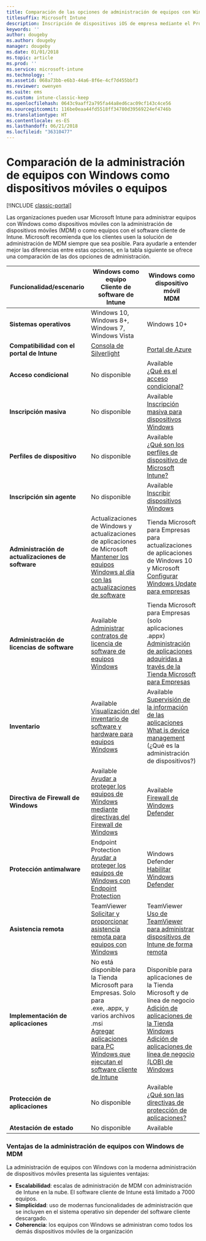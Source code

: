 ```yaml
---
title: Comparación de las opciones de administración de equipos con Windows
titlesuffix: Microsoft Intune
description: Inscripción de dispositivos iOS de empresa mediante el Programa de inscripción de dispositivos (DEP) de Apple o Apple Configurator.
keywords: ''
author: dougeby
ms.author: dougeby
manager: dougeby
ms.date: 01/01/2018
ms.topic: article
ms.prod: ''
ms.service: microsoft-intune
ms.technology: ''
ms.assetid: 068a73bb-e6b3-44a6-8f6e-4cf7d455bbf3
ms.reviewer: owenyen
ms.suite: ems
ms.custom: intune-classic-keep
ms.openlocfilehash: 0643c9aaff2a795fa44a8ed6cac09cf143c4ce56
ms.sourcegitcommit: 116be0eaa44fd5518ff34780d39569224ef4746b
ms.translationtype: HT
ms.contentlocale: es-ES
ms.lasthandoff: 06/21/2018
ms.locfileid: "36310477"
---
```

# <a name="compare-managing-windows-pcs-as-computers-or-mobile-devices"></a>Comparación de la administración de equipos con Windows como dispositivos móviles o equipos

[!INCLUDE [classic-portal](includes/classic-portal.md)]

Las organizaciones pueden usar Microsoft Intune para administrar equipos con Windows como dispositivos móviles con la administración de dispositivos móviles (MDM) o como equipos con el software cliente de Intune.  Microsoft recomienda que los clientes usen la solución de administración de MDM siempre que sea posible. Para ayudarle a entender mejor las diferencias entre estas opciones, en la tabla siguiente se ofrece una comparación de las dos opciones de administración.

|**Funcionalidad/escenario** |**Windows como equipo**<br>Cliente de software de Intune | **Windows como dispositivo móvil**<br>MDM |
|--------------|-------------------------------|-------------------------------|
|**Sistemas operativos** |Windows 10, Windows 8+, Windows 7, Windows Vista | Windows 10+ |
|**Compatibilidad con el portal de Intune** |[Consola de Silverlight](https://manage.microsoft.com)|[Portal de Azure](https://portal.azure.com) |
|**Acceso condicional**|No disponible|Available <br>[¿Qué es el acceso condicional?](conditional-access.md)|
|**Inscripción masiva**|No disponible|Available <br>[Inscripción masiva para dispositivos Windows](windows-bulk-enroll.md)|
|**Perfiles de dispositivo**|No disponible|Available <br>[¿Qué son los perfiles de dispositivo de Microsoft Intune?](device-profiles.md)|
|**Inscripción sin agente**|No disponible |Available<br>[Inscribir dispositivos Windows](windows-enroll.md)|
|**Administración de actualizaciones de software**| Actualizaciones de Windows y actualizaciones de aplicaciones de Microsoft<br>[Mantener los equipos Windows al día con las actualizaciones de software](keep-windows-pcs-up-to-date-with-software-updates-in-microsoft-intune.md)|Tienda Microsoft para Empresas para actualizaciones de aplicaciones de Windows 10 y Microsoft<br> [Configurar Windows Update para empresas](windows-update-for-business-configure.md) |
|**Administración de licencias de software**|Available <br>[Administrar contratos de licencia de software de equipos Windows](manage-license-agreements-for-windows-pc-software-in-microsoft-intune.md)|Tienda Microsoft para Empresas (solo aplicaciones .appx)<br>[Administración de aplicaciones adquiridas a través de la Tienda Microsoft para Empresas](windows-store-for-business.md)|
|**Inventario**|Available <br>[Visualización del inventario de software y hardware para equipos Windows](view-hardware-and-software-inventory-for-windows-pcs-in-microsoft-intune.md)|Available <br>[Supervisión de la información de las aplicaciones](apps-monitor.md)<br>[What is device management](device-management.md) (¿Qué es la administración de dispositivos?)|
|**Directiva de Firewall de Windows**|Available <br>[Ayudar a proteger los equipos de Windows mediante directivas del Firewall de Windows](help-protect-windows-pcs-using-windows-firewall-policies-in-microsoft-intune.md) |Available <br>[Firewall de Windows Defender](endpoint-protection-windows-10.md#windows-defender-firewall)|
|**Protección antimalware**|Endpoint Protection<br>[Ayudar a proteger los equipos de Windows con Endpoint Protection](help-secure-windows-pcs-with-endpoint-protection-for-microsoft-intune.md)|Windows Defender<br>[Habilitar Windows Defender](advanced-threat-protection.md)|
|**Asistencia remota** |TeamViewer<br>[Solicitar y proporcionar asistencia remota para equipos con Windows](request-and-provide-remote-assistance-for-windows-pcs-in-microsoft-intune.md)|TeamViewer<br> [Uso de TeamViewer para administrar dispositivos de Intune de forma remota](device-profile-android-teamviewer.md) |
|**Implementación de aplicaciones** | No está disponible para la Tienda Microsoft para Empresas. Solo para<br>.exe, .appx, y varios archivos .msi<br>[Agregar aplicaciones para PC Windows que ejecutan el software cliente de Intune](add-apps-for-windows-pcs-in-microsoft-intune.md)|Disponible para aplicaciones de la Tienda Microsoft y de línea de negocio<br>[Adición de aplicaciones de la Tienda Windows](store-apps-windows.md)<br>[Adición de aplicaciones de línea de negocio (LOB) de Windows](lob-apps-windows.md)|
|**Protección de aplicaciones**|No disponible|Available <br>[¿Qué son las directivas de protección de aplicaciones?](app-protection-policy.md)|
|**Atestación de estado**|No disponible|Available|


### <a name="advantages-of-mdm-windows-pc-management"></a>Ventajas de la administración de equipos con Windows de MDM
La administración de equipos con Windows con la moderna administración de dispositivos móviles presenta las siguientes ventajas:
- **Escalabilidad**: escalas de administración de MDM con administración de Intune en la nube. El software cliente de Intune está limitado a 7000 equipos.
- **Simplicidad**: uso de modernas funcionalidades de administración que se incluyen en el sistema operativo sin depender del software cliente descargado.
- **Coherencia**: los equipos con Windows se administran como todos los demás dispositivos móviles de la organización <!-- - **Cloud optimization** - -->
